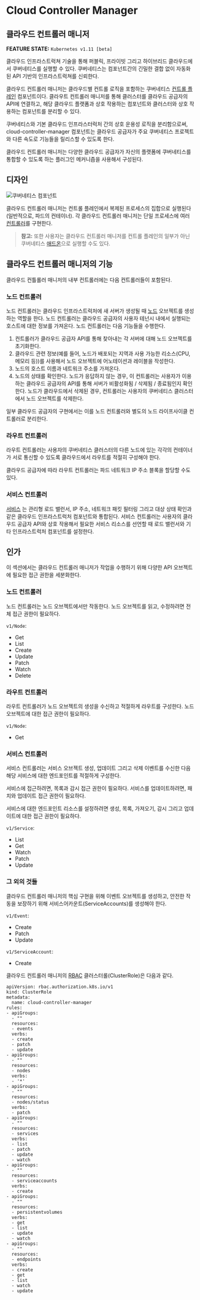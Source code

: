 # Cloud Controller Manager

## 클라우드 컨트롤러 매니저

**FEATURE STATE:** `Kubernetes v1.11 [beta]`

클라우드 인프라스트럭쳐 기술을 통해 퍼블릭, 프라이빗 그리고 하이브리드 클라우드에서 쿠버네티스를 실행할 수 있다. 쿠버네티스는 컴포넌트간의 긴밀한 결합 없이 자동화된 API 기반의 인프라스트럭쳐를 신뢰한다.

클라우드 컨트롤러 매니저는 클라우드별 컨트롤 로직을 포함하는 쿠버네티스 [컨트롤 플레인](https://kubernetes.io/ko/docs/reference/glossary/?all=true#term-control-plane) 컴포넌트이다. 클라우트 컨트롤러 매니저를 통해 클러스터를 클라우드 공급자의 API에 연결하고, 해당 클라우드 플랫폼과 상호 작용하는 컴포넌트와 클러스터와 상호 작용하는 컴포넌트를 분리할 수 있다.

쿠버네티스와 기본 클라우드 인프라스터럭처 간의 상호 운용성 로직을 분리함으로써, cloud-controller-manager 컴포넌트는 클라우드 공급자가 주요 쿠버네티스 프로젝트와 다른 속도로 기능들을 릴리스할 수 있도록 한다.

클라우드 컨트롤러 매니저는 다양한 클라우드 공급자가 자신의 플랫폼에 쿠버네티스를 통합할 수 있도록 하는 플러그인 메커니즘을 사용해서 구성된다.

## 디자인

![&#xCFE0;&#xBC84;&#xB124;&#xD2F0;&#xC2A4; &#xCEF4;&#xD3EC;&#xB10C;&#xD2B8;](https://d33wubrfki0l68.cloudfront.net/7016517375d10c702489167e704dcb99e570df85/7bb53/images/docs/components-of-kubernetes.png)

클라우드 컨트롤러 매니저는 컨트롤 플레인에서 복제된 프로세스의 집합으로 실행된다\(일반적으로, 파드의 컨테이너\). 각 클라우드 컨트롤러 매니저는 단일 프로세스에 여러 [컨트롤러](https://kubernetes.io/ko/docs/concepts/architecture/controller/)를 구현한다.

> **참고:** 또한 사용자는 클라우드 컨트롤러 매니저를 컨트롤 플레인의 일부가 아닌 쿠버네티스 [애드온](https://kubernetes.io/docs/concepts/cluster-administration/addons/)으로 실행할 수도 있다.

## 클라우드 컨트롤러 매니저의 기능

클라우드 컨틀롤러 매니저의 내부 컨트롤러에는 다음 컨트롤러들이 포함된다.

### 노드 컨트롤러

노드 컨트롤러는 클라우드 인프라스트럭처에 새 서버가 생성될 때 [노드](https://kubernetes.io/ko/docs/concepts/architecture/nodes/) 오브젝트를 생성하는 역할을 한다. 노드 컨트롤러는 클라우드 공급자의 사용자 테넌시 내에서 실행되는 호스트에 대한 정보를 가져온다. 노드 컨트롤러는 다음 기능들을 수행한다.

1. 컨트롤러가 클라우드 공급자 API를 통해 찾아내는 각 서버에 대해 노드 오브젝트를 초기화한다.
2. 클라우드 관련 정보\(예를 들어, 노드가 배포되는 지역과 사용 가능한 리소스\(CPU, 메모리 등\)\)를 사용해서 노드 오브젝트에 어노테이션과 레이블을 작성한다.
3. 노드의 호스트 이름과 네트워크 주소를 가져온다.
4. 노드의 상태를 확인한다. 노드가 응답하지 않는 경우, 이 컨트롤러는 사용자가 이용하는 클라우드 공급자의 API를 통해 서버가 비활성화됨 / 삭제됨 / 종료됨인지 확인한다. 노드가 클라우드에서 삭제된 경우, 컨트롤러는 사용자의 쿠버네티스 클러스터에서 노드 오브젝트를 삭제한다.

일부 클라우드 공급자의 구현에서는 이를 노드 컨트롤러와 별도의 노드 라이프사이클 컨트롤러로 분리한다.

### 라우트 컨트롤러

라우트 컨트롤러는 사용자의 쿠버네티스 클러스터의 다른 노드에 있는 각각의 컨테이너가 서로 통신할 수 있도록 클라우드에서 라우트를 적절히 구성해야 한다.

클라우드 공급자에 따라 라우트 컨트롤러는 파드 네트워크 IP 주소 블록을 할당할 수도 있다.

### 서비스 컨트롤러

[서비스](https://kubernetes.io/docs/concepts/services-networking/service/) 는 관리형 로드 밸런서, IP 주소, 네트워크 패킷 필터링 그리고 대상 상태 확인과 같은 클라우드 인프라스트럭처 컴포넌트와 통합된다. 서비스 컨트롤러는 사용자의 클라우드 공급자 API와 상호 작용해서 필요한 서비스 리소스를 선언할 때 로드 밸런서와 기타 인프라스트럭처 컴포넌트를 설정한다.

## 인가

이 섹션에서는 클라우드 컨트롤러 매니저가 작업을 수행하기 위해 다양한 API 오브젝트에 필요한 접근 권한을 세분화한다.

### 노드 컨트롤러

노드 컨트롤러는 노드 오브젝트에서만 작동한다. 노드 오브젝트를 읽고, 수정하려면 전체 접근 권한이 필요하다.

`v1/Node`:

* Get
* List
* Create
* Update
* Patch
* Watch
* Delete

### 라우트 컨트롤러

라우트 컨트롤러가 노드 오브젝트의 생성을 수신하고 적절하게 라우트를 구성한다. 노드 오브젝트에 대한 접근 권한이 필요하다.

`v1/Node`:

* Get

### 서비스 컨트롤러

서비스 컨트롤러는 서비스 오브젝트 생성, 업데이트 그리고 삭제 이벤트를 수신한 다음 해당 서비스에 대한 엔드포인트를 적절하게 구성한다.

서비스에 접근하려면, 목록과 감시 접근 권한이 필요하다. 서비스를 업데이트하려면, 패치와 업데이트 접근 권한이 필요하다.

서비스에 대한 엔드포인트 리소스를 설정하려면 생성, 목록, 가져오기, 감시 그리고 업데이트에 대한 접근 권한이 필요하다.

`v1/Service`:

* List
* Get
* Watch
* Patch
* Update

### 그 외의 것들

클라우드 컨트롤러 매니저의 핵심 구현을 위해 이벤트 오브젝트를 생성하고, 안전한 작동을 보장하기 위해 서비스어카운트\(ServiceAccounts\)를 생성해야 한다.

`v1/Event`:

* Create
* Patch
* Update

`v1/ServiceAccount`:

* Create

클라우드 컨트롤러 매니저의 [RBAC](https://kubernetes.io/docs/reference/access-authn-authz/rbac/) 클러스터롤\(ClusterRole\)은 다음과 같다.

```text
apiVersion: rbac.authorization.k8s.io/v1
kind: ClusterRole
metadata:
  name: cloud-controller-manager
rules:
- apiGroups:
  - ""
  resources:
  - events
  verbs:
  - create
  - patch
  - update
- apiGroups:
  - ""
  resources:
  - nodes
  verbs:
  - '*'
- apiGroups:
  - ""
  resources:
  - nodes/status
  verbs:
  - patch
- apiGroups:
  - ""
  resources:
  - services
  verbs:
  - list
  - patch
  - update
  - watch
- apiGroups:
  - ""
  resources:
  - serviceaccounts
  verbs:
  - create
- apiGroups:
  - ""
  resources:
  - persistentvolumes
  verbs:
  - get
  - list
  - update
  - watch
- apiGroups:
  - ""
  resources:
  - endpoints
  verbs:
  - create
  - get
  - list
  - watch
  - update
```

###  <a id="&#xB2E4;&#xC74C;-&#xB0B4;&#xC6A9;"></a>

